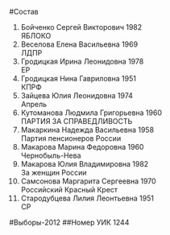 #Состав
1. Бойченко Сергей Викторович 1982   
    ЯБЛОКО
2. Веселова Елена Васильевна 1969   
    ЛДПР
3. Гродицкая Ирина Леонидовна 1978   
    ЕР
4. Гродицкая Нина Гавриловна 1951   
    КПРФ
5. Зайцева Юлия Леонидовна 1974   
    Апрель
6. Кутоманова Людмила Григорьевна 1960   
    ПАРТИЯ ЗА СПРАВЕДЛИВОСТЬ
7. Макаркина Надежда Васильевна 1958   
    Партия пенсионеров России
8. Макарова Марина Федоровна 1960   
    Чернобыль-Нева
9. Макарова Юлия Владимировна 1982   
    За женщин России
10. Самсонова Маргарита Сергеевна 1970   
    Российский Красный Крест
11. Стародубцева Лилия Леонтьевна 1951   
    СР

#Выборы-2012
##Номер УИК
1244